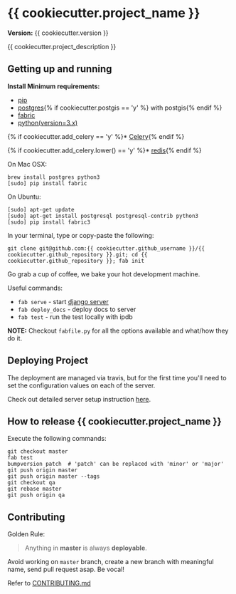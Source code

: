 {{ cookiecutter.project_name }}
==============================

__Version:__ {{ cookiecutter.version }}

{{ cookiecutter.project_description }}

## Getting up and running

**Install Minimum requirements:**
* [pip][install-pip]
* [postgres][install-postgres]{% if cookiecutter.postgis == 'y' %} with postgis{% endif %}
* [fabric][fab]
* [python(version=3.x)][python3-docs]

{% if cookiecutter.add_celery == 'y' %}* [Celery][install-celery]{% endif %}

{% if cookiecutter.add_celery.lower() == 'y' %}* [redis][install-redis]{% endif %}


On Mac OSX:

```
brew install postgres python3
[sudo] pip install fabric
```

On Ubuntu:

```
[sudo] apt-get update
[sudo] apt-get install postgresql postgresql-contrib python3
[sudo] pip install fabric3
```

[install-postgres]: https://www.postgresql.org/docs/current/static/install-short.html

[python3-docs]: https://docs.python.org/3/

[fab]: http://www.fabfile.org/installing.html

[install-pip]: https://pip.pypa.io/en/stable/installing/

[install-celery]: http://www.celeryproject.org/install/

[install-redis]: https://redis.io/topics/quickstart

In your terminal, type or copy-paste the following:

    git clone git@github.com:{{ cookiecutter.github_username }}/{{ cookiecutter.github_repository }}.git; cd {{ cookiecutter.github_repository }}; fab init

Go grab a cup of coffee, we bake your hot development machine.

Useful commands:

- `fab serve` - start [django server](http://localhost:8000/)
- `fab deploy_docs` - deploy docs to server
- `fab test` - run the test locally with ipdb

**NOTE:** Checkout `fabfile.py` for all the options available and what/how they do it.


## Deploying Project

The deployment are managed via travis, but for the first time you'll need to set the configuration values on each of the server.

Check out detailed server setup instruction [here](docs/backend/server_config.md).

## How to release {{ cookiecutter.project_name }}

Execute the following commands:

```
git checkout master
fab test
bumpversion patch  # 'patch' can be replaced with 'minor' or 'major'
git push origin master
git push origin master --tags
git checkout qa
git rebase master
git push origin qa
```

## Contributing

Golden Rule:

> Anything in **master** is always **deployable**.

Avoid working on `master` branch, create a new branch with meaningful name, send pull request asap. Be vocal!

Refer to [CONTRIBUTING.md][contributing]

[contributing]: http://github.com/{{cookiecutter.github_username}}/{{cookiecutter.github_repository}}/tree/master/CONTRIBUTING.md
